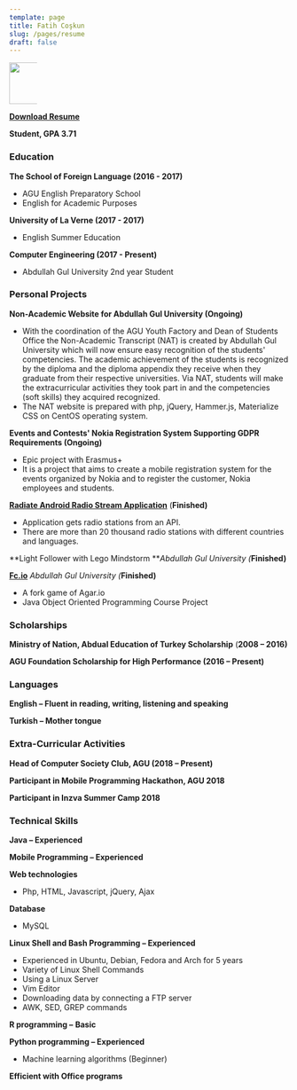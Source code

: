 ```yaml
---
template: page
title: Fatih Coşkun
slug: /pages/resume
draft: false
---
```

<div class="float-right" style="width: 50px">
	<img style="width: 75px" src="/media/Agu.png">
</div>

**[Download Resume](https://drive.google.com/uc?export=download&id=1ZmJOJ3O5cU2HSWurqyiy6xUgk4aBkYYN)**

**Student, GPA 3.71**

### Education

**The School of Foreign Language (2016 - 2017)**

* AGU English Preparatory School
* English for Academic Purposes

**University of La Verne (2017 - 2017)**

* English Summer Education

**Computer Engineering (2017 - Present)**

* Abdullah Gul University 2nd year Student

### Personal Projects

**Non-Academic Website for Abdullah Gul University (Ongoing)**

* With the coordination of the AGU Youth Factory and Dean of Students Office the Non-Academic Transcript (NAT) is created by Abdullah Gul University which will now ensure easy recognition  of the students&#39; competencies. The academic achievement of the students is recognized by the diploma and the diploma appendix they receive when they graduate from their respective universities. Via NAT, students will make the extracurricular activities they took part in and the competencies (soft skills) they acquired recognized.
* The NAT website is prepared with php, jQuery, Hammer.js, Materialize CSS on CentOS operating system.

**Events and Contests' Nokia Registration System Supporting GDPR Requirements (Ongoing)**

* Epic project with Erasmus+
* It is a project that aims to create a mobile registration system for the events organized by Nokia and to register the customer, Nokia employees and students.

[**Radiate Android Radio Stream Application**](https://github.com/fcoskunn/Radiate) (**Finished)**

* Application gets radio stations from an API.
* There are more than 20 thousand radio stations with different countries and languages.

**Light Follower with Lego Mindstorm **_Abdullah Gul University (_**Finished)**

[**Fc.io**](https://github.com/fcoskunn/Fc.io) _Abdullah Gul University (_**Finished)**

* A fork game of Agar.io
* Java Object Oriented Programming Course Project

### Scholarships

**Ministry of Nation, Abdual Education of Turkey Scholarship** (**2008 – 2016)**

**AGU Foundation Scholarship for High Performance (2016 – Present)**

### Languages

**English – Fluent in reading, writing, listening and speaking**

**Turkish – Mother tongue**

### Extra-Curricular Activities

**Head of Computer Society Club, AGU (2018 – Present)**

**Participant in Mobile Programming Hackathon, AGU 2018**

**Participant in Inzva Summer Camp 2018**

### Technical Skills

**Java – Experienced**

**Mobile Programming – Experienced**

**Web technologies**

* Php, HTML, Javascript, jQuery, Ajax

**Database**

* MySQL

**Linux Shell and Bash Programming – Experienced**

* Experienced in Ubuntu, Debian, Fedora and Arch for 5 years
* Variety of Linux Shell Commands
* Using a Linux Server
* Vim Editor
* Downloading data by connecting a FTP server
* AWK, SED, GREP commands

**R programming –**  **Basic**

**Python programming – Experienced**

* Machine learning algorithms (Beginner)

**Efficient with Office programs**
